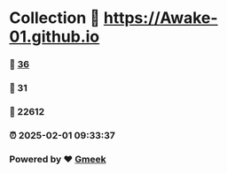 # Collection :link: https://Awake-01.github.io 
### :page_facing_up: [36](https://Awake-01.github.io/tag.html) 
### :speech_balloon: 31 
### :hibiscus: 22612 
### :alarm_clock: 2025-02-01 09:33:37 
### Powered by :heart: [Gmeek](https://github.com/Meekdai/Gmeek)
